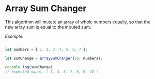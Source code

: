 # Array Sum Changer

This algorithm will mutate an array of whole numbers equally, so that the new array sum is equal to the inputed sum.

*Example:*
```javascript

let numbers = [ 1, 2, 3, 4, 5, 6, 7 ];

let sumChange = arraySumChanger(50, numbers);

console.log(sumChange)
// expected ouput: [ 5, 5, 6, 7, 8, 9, 10 ]
```
